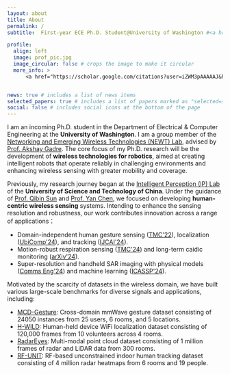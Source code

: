 ```yaml
---
layout: about
title: About
permalink: /
subtitle:  First-year ECE Ph.D. Student@University of Washington #<a href='#'>Affiliations</a>. Address. Contacts. Moto. Etc.

profile:
  align: left
  image: prof_pic.jpg
  image_circular: false # crops the image to make it circular
  more_info: >
      <a href="https://scholar.google.com/citations?user=iZWM3pAAAAAJ&hl=en"><i class="ai ai-google-scholar-square ai-2x"></i></a>


news: true # includes a list of news items
selected_papers: true # includes a list of papers marked as "selected={true}"
social: false # includes social icons at the bottom of the page
---
```


I am an incoming Ph.D. student in the Department of Electrical & Computer Engineering at the **University of Washington**. I am a group member of the [Networking and Emerging Wireless Technologies (NEWT) Lab](https://newtlab.ece.uw.edu/), advised by [Prof. Akshay Gadre](https://www.akshaygadre.com/). The core focus of my Ph.D. research will be the development of **wireless technologies for robotics**, aimed at creating intelligent robots that operate reliably in challenging environments and enhancing wireless sensing with greater mobility and coverage.

Previously, my research journey began at the [Intelligent Perception (IP) Lab](https://ustc-ip-lab.github.io/) of the **University of Science and Technology of China**. Under the guidance of [Prof. Qibin Sun](https://scholar.google.com/citations?hl=en&user=bPLvsSAAAAAJ) and [Prof. Yan Chen](https://scholar.google.com/citations?hl=en-EN&user=MVOCn1AAAAAJ), we focused on developing **human-centric wireless sensing** systems. Intending to enhance the sensing resolution and robustness, our work contributes innovation across a range of applications：

- Domain-independent human gesture sensing ([TMC'22](https://ieeexplore.ieee.org/abstract/document/9894724)), localization ([UbiComp'24](https://dl.acm.org/doi/abs/10.1145/3631437)), and tracking ([IJCAI'24](https://www.ijcai.org/proceedings/2024/674)).  
- Motion-robust respiration sensing ([TMC'24](https://ieeexplore.ieee.org/document/10379134)) and long-term caidic monitoring ([arXiv'24](https://www.researchsquare.com/article/rs-4456442/v1)).  
- Super-resolution and handheld SAR imaging with physical models ([Comms Eng'24](https://www.nature.com/articles/s44172-023-00156-2)) and machine learning  ([ICASSP'24](https://ieeexplore.ieee.org/document/10447461)).

Motivated by the scarcity of datasets in the wireless domain, we have built various large-scale benchmarks for diverse signals and applications, including:  
- [MCD-Gesture](https://github.com/leeyadong/cross_domain_gesture_dataset): Cross-domain mmWave gesture dataset consisting of 24050 instances from 25 users, 6 rooms, and 5 locations. 
- [H-WILD](https://github.com/H-WILD/human_held_device_wifi_indoor_localization_dataset): Human-held device WiFi localization dataset consisting of 120,000 frames from 10 volunteers across 4 rooms.
- [RadarEyes](https://github.com/ruixv/RadarEyes): Multi-modal point cloud dataset consisting of 1 million frames of radar and LiDAR data from 300 rooms.
- [RF-UNIT](): RF-based unconstrained indoor human tracking dataset consisting of 4 million radar heatmaps from 6 rooms and 19 people.
  
